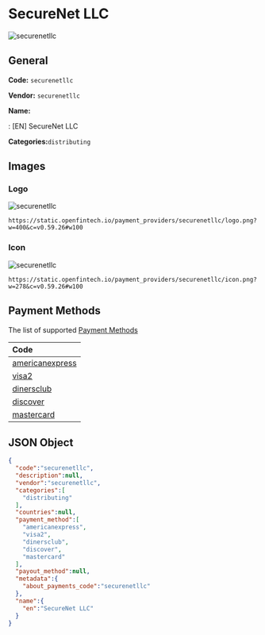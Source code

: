 
# SecureNet LLC 
![securenetllc](https://static.openfintech.io/payment_providers/securenetllc/logo.png?w=400&c=v0.59.26#w100)  

## General 
 
**Code:** `securenetllc` 
 
**Vendor:** `securenetllc` 
 
**Name:** 
 
:	[EN] SecureNet LLC 
 
**Categories:**`distributing` 
 

## Images 

### Logo 
 
![securenetllc](https://static.openfintech.io/payment_providers/securenetllc/logo.png?w=400&c=v0.59.26#w100)  

```
https://static.openfintech.io/payment_providers/securenetllc/logo.png?w=400&c=v0.59.26#w100
```  

### Icon 
 
![securenetllc](https://static.openfintech.io/payment_providers/securenetllc/icon.png?w=278&c=v0.59.26#w100)  

```
https://static.openfintech.io/payment_providers/securenetllc/icon.png?w=278&c=v0.59.26#w100
```  

## Payment Methods 
 
The list of supported [Payment Methods](#) 

|Code| 
|:---| 
|[americanexpress](/payment-methods/americanexpress)| 
|[visa2](/payment-methods/visa2)| 
|[dinersclub](/payment-methods/dinersclub)| 
|[discover](/payment-methods/discover)| 
|[mastercard](/payment-methods/mastercard)| 
 

## JSON Object 

```json
{
  "code":"securenetllc",
  "description":null,
  "vendor":"securenetllc",
  "categories":[
    "distributing"
  ],
  "countries":null,
  "payment_method":[
    "americanexpress",
    "visa2",
    "dinersclub",
    "discover",
    "mastercard"
  ],
  "payout_method":null,
  "metadata":{
    "about_payments_code":"securenetllc"
  },
  "name":{
    "en":"SecureNet LLC"
  }
}
```  

